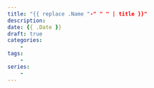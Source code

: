 ```yaml
---
title: "{{ replace .Name "-" " " | title }}"
description:
date: {{ .Date }}
draft: true
categories:
    -
tags:
    -
series:
    -
---
```

